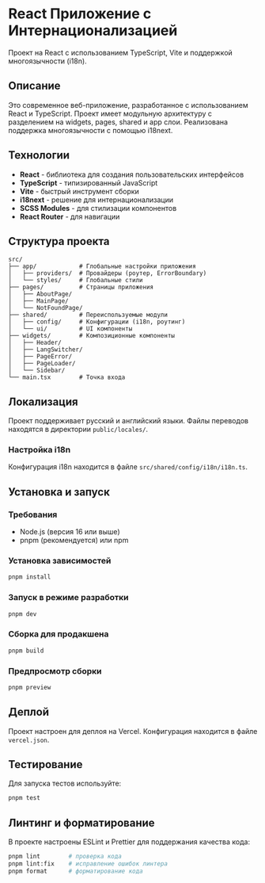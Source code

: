 # React Приложение с Интернационализацией

Проект на React с использованием TypeScript, Vite и поддержкой многоязычности (i18n).

## Описание

Это современное веб-приложение, разработанное с использованием React и TypeScript. Проект имеет модульную архитектуру с разделением на widgets, pages, shared и app слои. Реализована поддержка многоязычности с помощью i18next.

## Технологии

- **React** - библиотека для создания пользовательских интерфейсов
- **TypeScript** - типизированный JavaScript
- **Vite** - быстрый инструмент сборки
- **i18next** - решение для интернационализации
- **SCSS Modules** - для стилизации компонентов
- **React Router** - для навигации

## Структура проекта

```
src/
├── app/            # Глобальные настройки приложения
│   ├── providers/  # Провайдеры (роутер, ErrorBoundary)
│   └── styles/     # Глобальные стили
├── pages/          # Страницы приложения
│   ├── AboutPage/
│   ├── MainPage/
│   └── NotFoundPage/
├── shared/         # Переиспользуемые модули
│   ├── config/     # Конфигурации (i18n, роутинг)
│   └── ui/         # UI компоненты
├── widgets/        # Композиционные компоненты
│   ├── Header/
│   ├── LangSwitcher/
│   ├── PageError/
│   ├── PageLoader/
│   └── Sidebar/
└── main.tsx        # Точка входа
```

## Локализация

Проект поддерживает русский и английский языки. Файлы переводов находятся в директории `public/locales/`.

### Настройка i18n

Конфигурация i18n находится в файле `src/shared/config/i18n/i18n.ts`.

## Установка и запуск

### Требования

- Node.js (версия 16 или выше)
- pnpm (рекомендуется) или npm

### Установка зависимостей

```bash
pnpm install
```

### Запуск в режиме разработки

```bash
pnpm dev
```

### Сборка для продакшена

```bash
pnpm build
```

### Предпросмотр сборки

```bash
pnpm preview
```

## Деплой

Проект настроен для деплоя на Vercel. Конфигурация находится в файле `vercel.json`.

## Тестирование

Для запуска тестов используйте:

```bash
pnpm test
```

## Линтинг и форматирование

В проекте настроены ESLint и Prettier для поддержания качества кода:

```bash
pnpm lint        # проверка кода
pnpm lint:fix    # исправление ошибок линтера
pnpm format      # форматирование кода
```